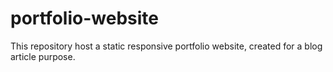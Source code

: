 # portfolio-website
This repository host a static responsive portfolio website, created for a blog article purpose.
